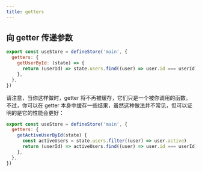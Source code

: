 ```yaml
---
title: getters
---
```


## 向 getter 传递参数

```javascript
export const useStore = defineStore('main', {
  getters: {
    getUserById: (state) => {
      return (userId) => state.users.find((user) => user.id === userId)
    },
  },
})
```

请注意，当你这样做时，getter 将不再被缓存，它们只是一个被你调用的函数。不过，你可以在 getter 本身中缓存一些结果，虽然这种做法并不常见，但可以证明的是它的性能会更好：

```javascript
export const useStore = defineStore('main', {
  getters: {
    getActiveUserById(state) {
      const activeUsers = state.users.filter((user) => user.active)
      return (userId) => activeUsers.find((user) => user.id === userId)
    },
  },
})
```
